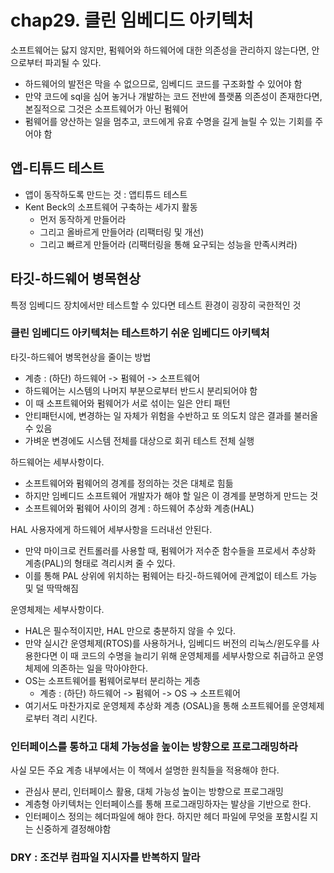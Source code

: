 # chap29. 클린 임베디드 아키텍처 

소프트웨어는 닳지 않지만, 펌웨어와 하드웨어에 대한 의존성을 관리하지 않는다면, 안으로부터 파괴될 수 있다. 
- 하드웨어의 발전은 막을 수 없으므로, 임베디드 코드를 구조화할 수 있어야 함 
- 만약 코드에 sql을 심어 놓거나 개발하는 코드 전반에 플랫폼 의존성이 존재한다면, 본질적으로 그것은 소프트웨어가 아닌 펌웨어
- 펌웨어를 양산하는 일을 멈추고, 코드에게 유효 수명을 길게 늘릴 수 있는 기회를 주어야 함 

## 앱-티튜드 테스트 
- 앱이 동작하도록 만드는 것 : 앱티튜드 테스트 
- Kent Beck의 소프트웨어 구축하는 세가지 활동 
  - 먼저 동작하게 만들어라 
  - 그리고 올바르게 만들어라 (리팩터링 및 개선)
  - 그리고 빠르게 만들어라 (리팩터링을 통해 요구되는 성능을 만족시켜라)

## 타깃-하드웨어 병목현상 
특정 임베디드 장치에서만 테스트할 수 있다면 테스트 환경이 굉장히 국한적인 것 

### 클린 임베디드 아키텍처는 테스트하기 쉬운 임베디드 아키텍처
타깃-하드웨어 병목현상을 줄이는 방법 
- 계층 : (하단) 하드웨어 -> 펌웨어 -> 소프트웨어 
- 하드웨어는 시스템의 나머지 부분으로부터 반드시 분리되어야 함 
- 이 때 소프트웨어와 펌웨어가 서로 섞이는 일은 안티 패턴 
- 안티패턴시에, 변경하는 일 자체가 위험을 수반하고 또 의도치 않은 결과를 불러올 수 있음 
- 가벼운 변경에도 시스템 전체를 대상으로 회귀 테스트 전체 실행 

하드웨어는 세부사항이다. 
- 소프트웨어와 펌웨어의 경계를 정의하는 것은 대체로 힘듦
- 하지만 임베디드 소프트웨어 개발자가 해야 할 일은 이 경계를 분명하게 만드는 것 
- 소프트웨어와 펌웨어 사이의 경계 : 하드웨어 추상화 계층(HAL)

HAL 사용자에게 하드웨어 세부사항을 드러내선 안된다. 
- 만약 마이크로 컨트롤러를 사용할 때, 펌웨어가 저수준 함수들을 프로세서 추상화 계층(PAL)의 형태로 격리시켜 줄 수 있다. 
- 이를 통해 PAL 상위에 위치하는 펌웨어는 타깃-하드웨어에 관계없이 테스트 가능 및 덜 딱딱해짐

운영체제는 세부사항이다. 
- HAL은 필수적이지만, HAL 만으로 충분하지 않을 수 있다. 
- 만약 실시간 운영체제(RTOS)를 사용하거나, 임베디드 버전의 리눅스/윈도우를 사용한다면 이 때 코드의 수명을 늘리기 위해 운영체제를 세부사항으로 취급하고 운영체제에 의존하는 일을 막아야한다. 
- OS는 소프트웨어를 펌웨어로부터 분리하는 게층 
  - 계층 : (하단) 하드웨어 -> 펌웨어 -> OS -> 소프트웨어  
- 여기서도 마찬가지로 운영체제 추상화 계층 (OSAL)을 통해 소프트웨어를 운영체제로부터 격리 시킨다. 

### 인터페이스를 통하고 대체 가능성을 높이는 방향으로 프로그래밍하라
사실 모든 주요 계층 내부에서는 이 책에서 설명한 원칙들을 적용해야 한다. 
- 관심사 분리, 인터페이스 활용, 대체 가능성 높이는 방향으로 프로그래밍 
- 계층형 아키텍처는 인터페이스를 통해 프로그래밍하자는 발상을 기반으로 한다. 
- 인터페이스 정의는 헤더파일에 해야 한다. 하지만 헤더 파일에 무엇을 포함시킬 지는 신중하게 결정해야함 

### DRY : 조건부 컴파일 지시자를 반복하지 말라 


